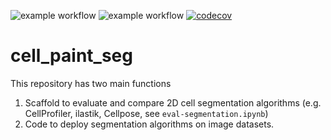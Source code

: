 ![example workflow](https://github.com/Shavit-Lab/cell_paint_seg/actions/workflows/.github/workflows/python-app.yml/badge.svg)
![example workflow](https://github.com/Shavit-Lab/cell_paint_seg/actions/workflows/.github/workflows/black.yml/badge.svg)
[![codecov](https://codecov.io/gh/Shavit-Lab/cell_paint_seg/graph/badge.svg?token=0IYX9KSDKF)](https://codecov.io/gh/Shavit-Lab/cell_paint_seg)

# cell_paint_seg

This repository has two main functions
1. Scaffold to evaluate and compare 2D cell segmentation algorithms (e.g. CellProfiler, ilastik, Cellpose, see `eval-segmentation.ipynb`)
2. Code to deploy segmentation algorithms on image datasets. 
